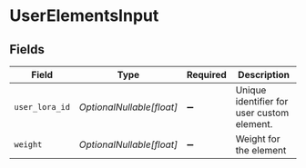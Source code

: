 # UserElementsInput


## Fields

| Field                                      | Type                                       | Required                                   | Description                                |
| ------------------------------------------ | ------------------------------------------ | ------------------------------------------ | ------------------------------------------ |
| `user_lora_id`                             | *OptionalNullable[float]*                  | :heavy_minus_sign:                         | Unique identifier for user custom element. |
| `weight`                                   | *OptionalNullable[float]*                  | :heavy_minus_sign:                         | Weight for the element                     |